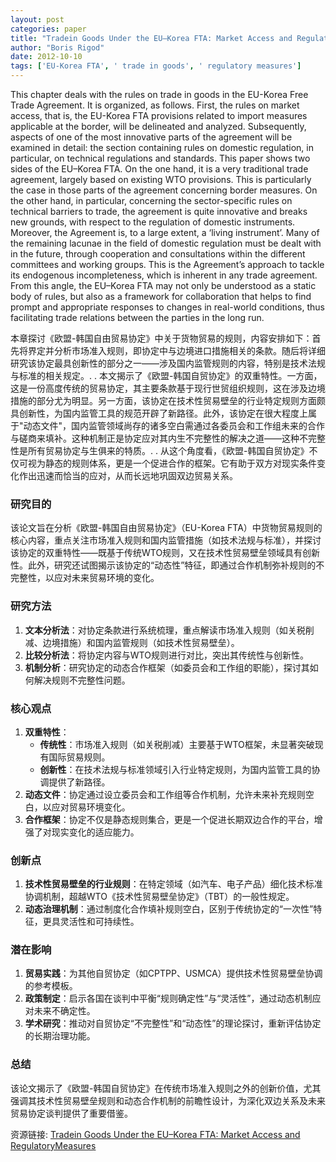 ```yaml
---
layout: post
categories: paper
title: "Tradein Goods Under the EU–Korea FTA: Market Access and RegulatoryMeasures"
author: "Boris Rigod"
date: 2012-10-10
tags: ['EU-Korea FTA', ' trade in goods', ' regulatory measures']
---
```


This chapter deals with the rules on trade in goods in the EU-Korea Free Trade Agreement. It is organized, as follows. First, the rules on market access, that is, the EU-Korea FTA provisions related to import measures applicable at the border, will be delineated and analyzed. Subsequently, aspects of one of the most innovative parts of the agreement will be examined in detail: the section containing rules on domestic regulation, in particular, on technical regulations and standards. This paper shows two sides of the EU–Korea FTA. On the one hand, it is a very traditional trade agreement, largely based on existing WTO provisions. This is particularly the case in those parts of the agreement concerning border measures. On the other hand, in particular, concerning the sector-specific rules on technical barriers to trade, the agreement is quite innovative and breaks new grounds, with respect to the regulation of domestic instruments. Moreover, the Agreement is, to a large extent, a ‘living instrument’. Many of the remaining lacunae in the field of domestic regulation must be dealt with in the future, through cooperation and consultations within the different committees and working groups. This is the Agreement’s approach to tackle its endogenous incompleteness, which is inherent in any trade agreement. From this angle, the EU–Korea FTA may not only be understood as a static body of rules, but also as a framework for collaboration that helps to find prompt and appropriate responses to changes in real-world conditions, thus facilitating trade relations between the parties in the long run.

本章探讨《欧盟-韩国自由贸易协定》中关于货物贸易的规则，内容安排如下：首先将界定并分析市场准入规则，即协定中与边境进口措施相关的条款。随后将详细研究该协定最具创新性的部分之一——涉及国内监管规则的内容，特别是技术法规与标准的相关规定。. . 本文揭示了《欧盟-韩国自贸协定》的双重特性。一方面，这是一份高度传统的贸易协定，其主要条款基于现行世贸组织规则，这在涉及边境措施的部分尤为明显。另一方面，该协定在技术性贸易壁垒的行业特定规则方面颇具创新性，为国内监管工具的规范开辟了新路径。此外，该协定在很大程度上属于"动态文件"，国内监管领域尚存的诸多空白需通过各委员会和工作组未来的合作与磋商来填补。这种机制正是协定应对其内生不完整性的解决之道——这种不完整性是所有贸易协定与生俱来的特质。. . 从这个角度看，《欧盟-韩国自贸协定》不仅可视为静态的规则体系，更是一个促进合作的框架。它有助于双方对现实条件变化作出迅速而恰当的应对，从而长远地巩固双边贸易关系。

### **研究目的**  
该论文旨在分析《欧盟-韩国自由贸易协定》（EU-Korea FTA）中货物贸易规则的核心内容，重点关注市场准入规则和国内监管措施（如技术法规与标准），并探讨该协定的双重特性——既基于传统WTO规则，又在技术性贸易壁垒领域具有创新性。此外，研究还试图揭示该协定的“动态性”特征，即通过合作机制弥补规则的不完整性，以应对未来贸易环境的变化。

### **研究方法**  
1. **文本分析法**：对协定条款进行系统梳理，重点解读市场准入规则（如关税削减、边境措施）和国内监管规则（如技术性贸易壁垒）。  
2. **比较分析法**：将协定内容与WTO规则进行对比，突出其传统性与创新性。  
3. **机制分析**：研究协定的动态合作框架（如委员会和工作组的职能），探讨其如何解决规则不完整性问题。  

### **核心观点**  
1. **双重特性**：  
   - **传统性**：市场准入规则（如关税削减）主要基于WTO框架，未显著突破现有国际贸易规则。  
   - **创新性**：在技术法规与标准领域引入行业特定规则，为国内监管工具的协调提供了新路径。  
2. **动态文件**：协定通过设立委员会和工作组等合作机制，允许未来补充规则空白，以应对贸易环境变化。  
3. **合作框架**：协定不仅是静态规则集合，更是一个促进长期双边合作的平台，增强了对现实变化的适应能力。  

### **创新点**  
1. **技术性贸易壁垒的行业规则**：在特定领域（如汽车、电子产品）细化技术标准协调机制，超越WTO《技术性贸易壁垒协定》（TBT）的一般性规定。  
2. **动态治理机制**：通过制度化合作填补规则空白，区别于传统协定的“一次性”特征，更具灵活性和可持续性。  

### **潜在影响**  
1. **贸易实践**：为其他自贸协定（如CPTPP、USMCA）提供技术性贸易壁垒协调的参考模板。  
2. **政策制定**：启示各国在谈判中平衡“规则确定性”与“灵活性”，通过动态机制应对未来不确定性。  
3. **学术研究**：推动对自贸协定“不完整性”和“动态性”的理论探讨，重新评估协定的长期治理功能。  

### **总结**  
该论文揭示了《欧盟-韩国自贸协定》在传统市场准入规则之外的创新价值，尤其强调其技术性贸易壁垒规则和动态合作机制的前瞻性设计，为深化双边关系及未来贸易协定谈判提供了重要借鉴。

资源链接: [Tradein Goods Under the EU–Korea FTA: Market Access and RegulatoryMeasures](https://papers.ssrn.com/sol3/papers.cfm?abstract_id=2159600)
